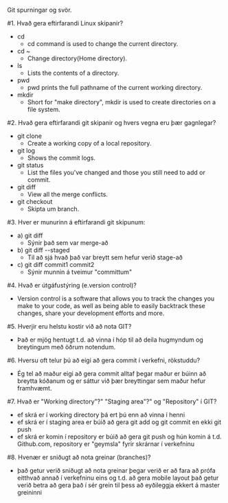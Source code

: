 Git spurningar og svör.

#1. Hvað gera eftirfarandi Linux skipanir?

*	cd    
	*	cd command is used to change the current directory.
*   cd ~  
	*	Change directory(Home directory).
*	ls    
	*	Lists the contents of a directory.
*	pwd   
	*	pwd prints the full pathname of the current working directory.
*	mkdir 
	*	Short for "make directory", mkdir is used to create directories on a file system. 

#2. Hvað gera eftirfarandi git skipanir og hvers vegna eru þær gagnlegar?

*	git clone    
	*	Create a working copy of a local repository.
*	git log      
	*	Shows the commit logs.
*	git status   
	*	List the files you've changed and those you still need to add or commit.
*	git diff     
	*	View all the merge conflicts.
*	git checkout 
	*	Skipta um branch.

#3. Hver er munurinn á eftirfarandi git skipunum:
*	a) git diff 		    
	* Sýnir það sem var merge-að
*	b) git diff --staged        
	* Til að sjá hvað það var breytt sem hefur verið stage-að
*	c) git diff commit1 commit2 
	* Sýnir munnin á tveimur "committum"

#4. Hvað er útgáfustýring (e.version control)? 
* Version control is a software that allows you to track the changes you make to your code, as well as being able to easily backtrack these changes, share your development efforts and more.

#5.	Hverjir eru helstu kostir við að nota GIT?
* Það er mjög hentugt t.d. að vinna í hóp til að deila hugmyndum og breytingum með öðrum notendum.

#6.	Hversu oft telur þú að eigi að gera commit í verkefni, rökstuddu?
* Ég tel að maður eigi að gera commit alltaf þegar maður er búinn að breytta kóðanum og er sáttur við þær breyttingar sem maður hefur framhvæmt.

#7.	Hvað er "Working directory"?" "Staging area"?" og "Repository" í GIT?
* ef skrá er í working directory þá ert þú enn að vinna í henni
* ef skrá er í staging area er búið að gera git add og git commit en ekki git push
* ef skrá er komin í repository er búið að gera git push og hún komin á t.d. Github.com, repository er "geymsla" fyrir skrárnar í verkefninu

#8. Hvenær er sniðugt að nota greinar (branches)?
* það getur verið sniðugt að nota greinar þegar verið er að fara að prófa eitthvað annað í verkefninu eins og t.d. að gera mobile layout það getur verið betra að gera það í sér grein til þess að eyðileggja ekkert á master greininni
